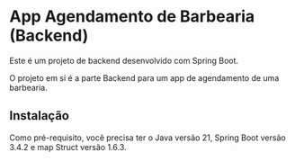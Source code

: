 # App Agendamento de Barbearia (Backend)

Este é um projeto de backend desenvolvido com Spring Boot.

O projeto em si é a parte Backend para um app de agendamento de uma barbearia.

## Instalação
Como pré-requisito, você precisa ter o Java versão 21, Spring Boot versão 3.4.2 e map Struct versão 1.6.3.
